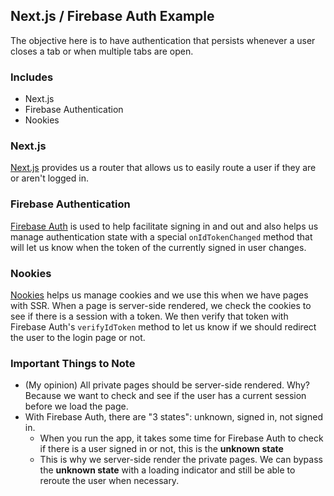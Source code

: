 ## Next.js / Firebase Auth Example

The objective here is to have authentication that persists whenever a user closes a tab or when multiple tabs are open.

### Includes
- Next.js
- Firebase Authentication
- Nookies

### Next.js
[Next.js](https://nextjs.org/) provides us a router that allows us to easily route a user if they are or aren't logged in. 

### Firebase Authentication
[Firebase Auth](https://firebase.google.com/products/auth) is used to help facilitate signing in and out and also helps us manage authentication state with a special `onIdTokenChanged` method that will let us know when the token of the currently signed in user changes.

### Nookies
[Nookies](https://github.com/maticzav/nookies) helps us manage cookies and we use this when we have pages with SSR. When a page is server-side rendered, we check the cookies to see if there is a session with a token. We then verify that token with Firebase Auth's `verifyIdToken` method to let us know if we should redirect the user to the login page or not.

### Important Things to Note
- (My opinion) All private pages should be server-side rendered. Why? Because we want to check and see if the user has a current session before we load the page.
- With Firebase Auth, there are "3 states": unknown, signed in, not signed in.
  - When you run the app, it takes some time for Firebase Auth to check if there is a user signed in or not, this is the **unknown state**
  - This is why we server-side render the private pages. We can bypass the **unknown state** with a loading indicator and still be able to reroute the user when necessary.
